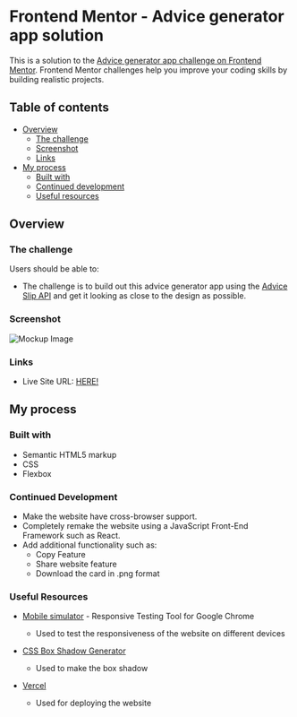 # Frontend Mentor - Advice generator app solution

This is a solution to the [Advice generator app challenge on Frontend Mentor](https://www.frontendmentor.io/challenges/advice-generator-app-QdUG-13db). Frontend Mentor challenges help you improve your coding skills by building realistic projects.

## Table of contents

- [Overview](#overview)
  - [The challenge](#the-challenge)
  - [Screenshot](#screenshot)
  - [Links](#links)
- [My process](#my-process)
  - [Built with](#built-with)
  - [Continued development](#continued-development)
  - [Useful resources](#useful-resources)

## Overview

### The challenge

Users should be able to:

-  The challenge is to build out this advice generator app using the [Advice Slip API](https://api.adviceslip.com) and get it looking as close to the design as possible.

### Screenshot

![Mockup Image](https://i.postimg.cc/hvYwsCZ2/g3366.png)

### Links

- Live Site URL: [HERE!](https://frontend-mentor-challenges-beige.vercel.app/)

## My process

### Built with

- Semantic HTML5 markup
- CSS
- Flexbox

### Continued Development

- Make the website have cross-browser support.
- Completely remake the website using a JavaScript Front-End Framework such as React.
- Add additional functionality such as: 
  - Copy Feature
  - Share website feature
  - Download the card in .png format

### Useful Resources

- [Mobile simulator](https://chrome.google.com/webstore/detail/mobile-simulator-responsi/ckejmhbmlajgoklhgbapkiccekfoccmk) - Responsive Testing Tool for Google Chrome
    * Used to test the responsiveness of the website on different devices

- [CSS Box Shadow Generator](https://html-css-js.com/css/generator/box-shadow/)
    * Used to make the box shadow

- [Vercel](https://vercel.com/)
    * Used for deploying the website